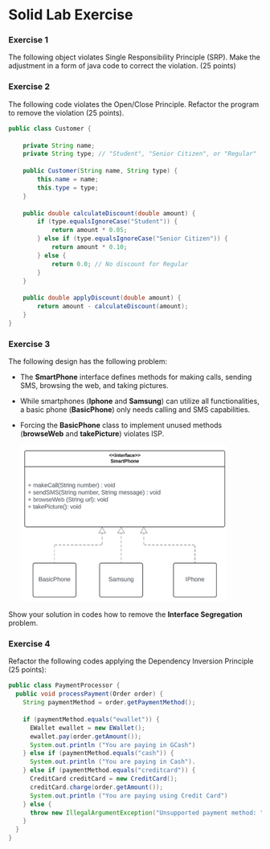 # Solid Lab Exercise

### Exercise 1
The following object violates Single Responsibility Principle (SRP). Make the adjustment in a form of java code to correct the violation. (25 points)

### Exercise 2
The following code violates the Open/Close Principle.  Refactor the program to remove the violation (25 points).
```Java
public class Customer {

    private String name;
    private String type; // "Student", "Senior Citizen", or "Regular"

    public Customer(String name, String type) {
        this.name = name;
        this.type = type;
    }

    public double calculateDiscount(double amount) {
        if (type.equalsIgnoreCase("Student")) {
            return amount * 0.05;
        } else if (type.equalsIgnoreCase("Senior Citizen")) {
            return amount * 0.10;
        } else {
            return 0.0; // No discount for Regular
        }
    }

    public double applyDiscount(double amount) {
        return amount - calculateDiscount(amount);
    }
}
```
### Exercise 3

The following design has the following problem:
- The **SmartPhone** interface defines methods for making calls, sending SMS, browsing the web, and taking pictures.
- While  smartphones (**Iphone** and **Samsung**) can utilize all functionalities, a basic phone (**BasicPhone**) only needs calling and SMS capabilities.
- Forcing the **BasicPhone** class to implement unused methods (**browseWeb** and **takePicture**) violates ISP. 

    ![alt text](./src/Exercise3/image.png)

Show your solution in codes how to remove the **Interface Segregation** problem. 

### Exercise 4
Refactor the following codes applying the Dependency Inversion Principle (25 points):

```Java
public class PaymentProcessor {
  public void processPayment(Order order) {
    String paymentMethod = order.getPaymentMethod();

    if (paymentMethod.equals("ewallet")) {
      EWallet ewallet = new EWallet();
      ewallet.pay(order.getAmount());
      System.out.println ("You are paying in GCash")
    } else if (paymentMethod.equals("cash")) {
      System.out.println ("You are paying in Cash").
    } else if (paymentMethod.equals("creditcard")) {
      CreditCard creditCard = new CreditCard();
      creditCard.charge(order.getAmount());
      System.out.println ("You are paying using Credit Card")
    } else {
      throw new IllegalArgumentException("Unsupported payment method: " + paymentMethod);
    }
  }
}
```